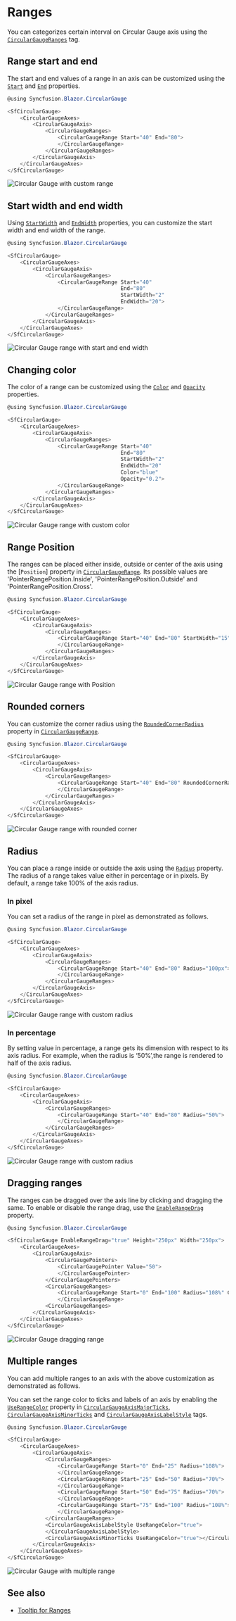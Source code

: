 # Ranges

You can categorizes certain interval on Circular Gauge axis using the [`CircularGaugeRanges`](https://help.syncfusion.com/cr/aspnetcore-blazor/Syncfusion.Blazor~Syncfusion.Blazor.CircularGauge.CircularGaugeRanges_members.html) tag.

## Range start and end

The start and end values of a range in an axis can be customized using the [`Start`](https://help.syncfusion.com/cr/aspnetcore-blazor/Syncfusion.Blazor~Syncfusion.Blazor.CircularGauge.CircularGaugeRange~Start.html) and [`End`](https://help.syncfusion.com/cr/aspnetcore-blazor/Syncfusion.Blazor~Syncfusion.Blazor.CircularGauge.CircularGaugeRange~End.html) properties.

```csharp
@using Syncfusion.Blazor.CircularGauge

<SfCircularGauge>
    <CircularGaugeAxes>
        <CircularGaugeAxis>
            <CircularGaugeRanges>
                <CircularGaugeRange Start="40" End="80">
                </CircularGaugeRange>
            </CircularGaugeRanges>
        </CircularGaugeAxis>
    </CircularGaugeAxes>
</SfCircularGauge>
```

![Circular Gauge with custom range](./images/ranges.png)

## Start width and end width

Using [`StartWidth`](https://help.syncfusion.com/cr/aspnetcore-blazor/Syncfusion.Blazor~Syncfusion.Blazor.CircularGauge.CircularGaugeRange~StartWidth.html) and [`EndWidth`](https://help.syncfusion.com/cr/aspnetcore-blazor/Syncfusion.Blazor~Syncfusion.Blazor.CircularGauge.CircularGaugeRange~EndWidth.html) properties, you can customize the start width and end width of the range.

```csharp
@using Syncfusion.Blazor.CircularGauge

<SfCircularGauge>
    <CircularGaugeAxes>
        <CircularGaugeAxis>
            <CircularGaugeRanges>
                <CircularGaugeRange Start="40"
                                    End="80"
                                    StartWidth="2"
                                    EndWidth="20">
                </CircularGaugeRange>
            </CircularGaugeRanges>
        </CircularGaugeAxis>
    </CircularGaugeAxes>
</SfCircularGauge>
```

![Circular Gauge range with start and end width](./images/start-width-end-width.png)

## Changing color

The color of a range can be customized using the [`Color`](https://help.syncfusion.com/cr/aspnetcore-blazor/Syncfusion.Blazor~Syncfusion.Blazor.CircularGauge.CircularGaugeRange~Color.html) and [`Opacity`](https://help.syncfusion.com/cr/aspnetcore-blazor/Syncfusion.Blazor~Syncfusion.Blazor.CircularGauge.CircularGaugeRange~Opacity.html) properties.

```csharp
@using Syncfusion.Blazor.CircularGauge

<SfCircularGauge>
    <CircularGaugeAxes>
        <CircularGaugeAxis>
            <CircularGaugeRanges>
                <CircularGaugeRange Start="40"
                                    End="80"
                                    StartWidth="2"
                                    EndWidth="20"
                                    Color="blue"
                                    Opacity="0.2">
                </CircularGaugeRange>
            </CircularGaugeRanges>
        </CircularGaugeAxis>
    </CircularGaugeAxes>
</SfCircularGauge>
```

![Circular Gauge range with custom color](./images/customization.png)

## Range Position

The ranges can be placed either inside, outside or center of the axis using the [`Position`] property in [`CircularGaugeRange`](https://help.syncfusion.com/cr/aspnetcore-blazor/Syncfusion.Blazor~Syncfusion.Blazor.CircularGauge.CircularGaugeRange_members.html). Its possible values are 'PointerRangePosition.Inside', 'PointerRangePosition.Outside' and 'PointerRangePosition.Cross'.

```csharp
@using Syncfusion.Blazor.CircularGauge

<SfCircularGauge>
    <CircularGaugeAxes>
        <CircularGaugeAxis>
            <CircularGaugeRanges>
                <CircularGaugeRange Start="40" End="80" StartWidth="15" EndWidth="15" Color="#ff5985" Position="PointerRangePosition.Cross">
                </CircularGaugeRange>
            </CircularGaugeRanges>
        </CircularGaugeAxis>
    </CircularGaugeAxes>
</SfCircularGauge>
```

![Circular Gauge range with Position](./images/rangePosition.png)

## Rounded corners

You can customize the corner radius using the [`RoundedCornerRadius`](https://help.syncfusion.com/cr/aspnetcore-blazor/Syncfusion.Blazor~Syncfusion.Blazor.CircularGauge.CircularGaugeRange~RoundedCornerRadius.html) property in [`CircularGaugeRange`](https://help.syncfusion.com/cr/aspnetcore-blazor/Syncfusion.Blazor~Syncfusion.Blazor.CircularGauge.CircularGaugeRange_members.html).

```csharp
@using Syncfusion.Blazor.CircularGauge

<SfCircularGauge>
    <CircularGaugeAxes>
        <CircularGaugeAxis>
            <CircularGaugeRanges>
                <CircularGaugeRange Start="40" End="80" RoundedCornerRadius="5">
                </CircularGaugeRange>
            </CircularGaugeRanges>
        </CircularGaugeAxis>
    </CircularGaugeAxes>
</SfCircularGauge>
```

![Circular Gauge range with rounded corner](./images/rounded-corners.png)

## Radius

You can place a range inside or outside the axis using the [`Radius`](https://help.syncfusion.com/cr/aspnetcore-blazor/Syncfusion.Blazor~Syncfusion.Blazor.CircularGauge.CircularGaugeRange~Radius.html) property. The radius of a range takes value either in percentage or in pixels. By default, a range take 100% of the axis radius.

### In pixel

You can set a radius of the range in pixel as demonstrated as follows.

```csharp
@using Syncfusion.Blazor.CircularGauge

<SfCircularGauge>
    <CircularGaugeAxes>
        <CircularGaugeAxis>
            <CircularGaugeRanges>
                <CircularGaugeRange Start="40" End="80" Radius="100px">
                </CircularGaugeRange>
            </CircularGaugeRanges>
        </CircularGaugeAxis>
    </CircularGaugeAxes>
</SfCircularGauge>
```

![Circular Gauge range with custom radius](./images/customization-pixel.png)

### In percentage

By setting value in percentage, a range gets its dimension with respect to its axis radius.
For example, when the radius is ‘50%’,the range is rendered to half of the axis radius.

```csharp
@using Syncfusion.Blazor.CircularGauge

<SfCircularGauge>
    <CircularGaugeAxes>
        <CircularGaugeAxis>
            <CircularGaugeRanges>
                <CircularGaugeRange Start="40" End="80" Radius="50%">
                </CircularGaugeRange>
            </CircularGaugeRanges>
        </CircularGaugeAxis>
    </CircularGaugeAxes>
</SfCircularGauge>
```

![Circular Gauge range with custom radius](./images/customization-percentage.png)

<!-- markdownlint-disable MD010 -->

## Dragging ranges

The ranges can be dragged over the axis line by clicking and dragging the same. To enable or disable the range drag, use the
[`EnableRangeDrag`](https://help.syncfusion.com/cr/aspnetcore-blazor/Syncfusion.Blazor~Syncfusion.Blazor.CircularGauge.SfCircularGauge~EnableRangeDrag.html) property.

```csharp
@using Syncfusion.Blazor.CircularGauge

<SfCircularGauge EnableRangeDrag="true" Height="250px" Width="250px">
    <CircularGaugeAxes>
        <CircularGaugeAxis>
            <CircularGaugePointers>
                <CircularGaugePointer Value="50">
                </CircularGaugePointer>
            </CircularGaugePointers>
			<CircularGaugeRanges>
                <CircularGaugeRange Start="0" End="100" Radius="108%" Color="#30B32D" StartWidth="8" EndWidth="8">
                </CircularGaugeRange>
			<CircularGaugeRanges>
        </CircularGaugeAxis>
    </CircularGaugeAxes>
</SfCircularGauge>
```

![Circular Gauge dragging range](./images/dragging-range.png)

## Multiple ranges

You can add multiple ranges to an axis with the above customization as demonstrated as follows.

You can set the range color to ticks and labels of an axis by enabling the [`UseRangeColor`](https://help.syncfusion.com/cr/aspnetcore-blazor/Syncfusion.Blazor~Syncfusion.Blazor.CircularGauge.CircularGaugeLabel~UseRangeColor.html) property in [`CircularGaugeAxisMajorTicks`](https://help.syncfusion.com/cr/aspnetcore-blazor/Syncfusion.Blazor~Syncfusion.Blazor.CircularGauge.CircularGaugeAxisMajorTicks_members.html), [`CircularGaugeAxisMinorTicks`](https://help.syncfusion.com/cr/aspnetcore-blazor/Syncfusion.Blazor~Syncfusion.Blazor.CircularGauge.CircularGaugeAxisMinorTicks_members.html) and [`CircularGaugeAxisLabelStyle`](https://help.syncfusion.com/cr/aspnetcore-blazor/Syncfusion.Blazor~Syncfusion.Blazor.CircularGauge.CircularGaugeAxisLabelStyle_members.html) tags.

```csharp
@using Syncfusion.Blazor.CircularGauge

<SfCircularGauge>
    <CircularGaugeAxes>
        <CircularGaugeAxis>
            <CircularGaugeRanges>
                <CircularGaugeRange Start="0" End="25" Radius="108%">
                </CircularGaugeRange>
                <CircularGaugeRange Start="25" End="50" Radius="70%">
                </CircularGaugeRange>
                <CircularGaugeRange Start="50" End="75" Radius="70%">
                </CircularGaugeRange>
                <CircularGaugeRange Start="75" End="100" Radius="108%">
                </CircularGaugeRange>
            </CircularGaugeRanges>
            <CircularGaugeAxisLabelStyle UseRangeColor="true">
            </CircularGaugeAxisLabelStyle>
            <CircularGaugeAxisMinorTicks UseRangeColor="true"></CircularGaugeAxisMinorTicks>
        </CircularGaugeAxis>
    </CircularGaugeAxes>
</SfCircularGauge>
```

![Circular Gauge with multiple range](./images/multiple-ranges.png)

## See also

* [Tooltip for Ranges](gauge-user-interaction/#tooltip-for-ranges)